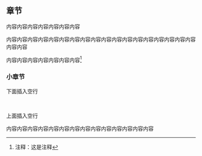 ## 章节

内容内容内容内容内容内容内容

内容内容内容内容内容内容内容内容内容内容内容内容内容内容内容内容内容内容内容内容

内容内容内容内容内容内容内容[^1]

### 小章节

下面插入空行

<br/>

上面插入空行

内容内容内容内容内容内容内容内容内容内容内容内容内容内容

[^1]: 注释：这是注释
